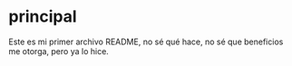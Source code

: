 # principal
Este es mi primer archivo README, no sé qué hace, no sé que beneficios me otorga, pero ya lo hice.
